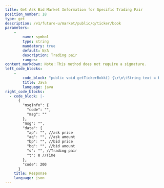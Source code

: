 ```yaml
---
title: Get Ask Bid Market Information for Specific Trading Pair
position_number: 18
type: get
description: /v1/future-u/market/public/q/ticker/book
parameters:
    -
        name: symbol
        type: string
        mandatory: true
        default: N/A
        description: Trading pair
        ranges:
content_markdown: Note：This method does not require a signature.
left_code_blocks:
    -
        code_block: "public void getTickerBokk() {\r\n\tString text = HttpUtil.get(URL + \"/data/api//v1/future-u/market/public/q/ticker/book?symbol=btc_usdt\");\r\n\tSystem.out.println(text);\r\n}"
        title: Java
        language: java
right_code_blocks:
  - code_block: |-
      {
        "msgInfo": {
          "code": "",
          "msg": ""
        },
        "msg": "",
        "data": {
          "ap": "", //ask price
          "aq": "", //ask amount
          "bp": "", //bid price
          "bq": "", //bid amount
          "s": "", //Trading pair
          "t": 0 //Time
        },
        "code": 200
      }
    title: Response
    language: json
---
```

